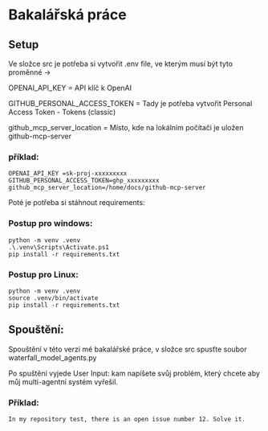 # Bakalářská práce 

## Setup 
Ve složce src je potřeba si vytvořit .env file, ve kterým musí být tyto proměnné ->


OPENAI_API_KEY = API klíč k OpenAI 

GITHUB_PERSONAL_ACCESS_TOKEN = Tady je potřeba vytvořit Personal Access Token - Tokens (classic)

github_mcp_server_location = Místo, kde na lokálním počítači je uložen github-mcp-server 


### příklad:
```
OPENAI_API_KEY =sk-proj-xxxxxxxxx
GITHUB_PERSONAL_ACCESS_TOKEN=ghp_xxxxxxxxx
github_mcp_server_location=/home/docs/github-mcp-server
```


Poté je potřeba si stáhnout requirements:


### Postup pro windows: 
```
python -m venv .venv
.\.venv\Scripts\Activate.ps1
pip install -r requirements.txt
```


### Postup pro Linux:
```
python -m venv .venv
source .venv/bin/activate
pip install -r requirements.txt
```

## Spouštění:

Spouštění v této verzi mé bakalářské práce, v složce src spusťte soubor waterfall_model_agents.py

Po spuštění vyjede User Input: kam napíšete svůj problém, který chcete aby můj multi-agentní systém vyřešil. 

### Příklad:
```
In my repository test, there is an open issue number 12. Solve it.
```

